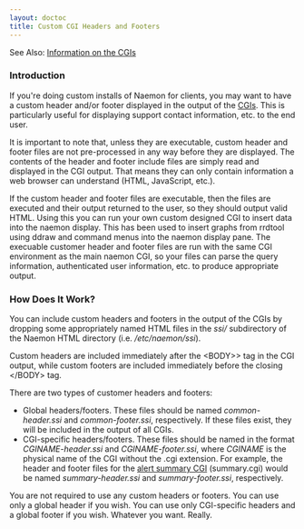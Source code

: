 ```yaml
---
layout: doctoc
title: Custom CGI Headers and Footers
---
```


<span class="glyphicon glyphicon-arrow-right"></span> See Also: <a href="cgis.html">Information on the CGIs</a>

### Introduction

If you're doing custom installs of Naemon for clients, you may want to have a custom header and/or footer displayed
in the output of the <a href="cgis.html">CGIs</a>. This is particularly useful for displaying support contact information, etc. to the end user.

It is important to note that, unless they are executable, custom header and footer files are not pre-processed
in any way before they are displayed. The contents of the header and footer include files are simply read and
displayed in the CGI output. That means they can only contain information a web browser can understand (HTML, JavaScript, etc.).

If the custom header and footer files are executable, then the files are executed and their output returned to
the user, so they should output valid HTML. Using this you can run your own custom designed CGI to insert data
into the naemon display. This has been used to insert graphs from rrdtool using ddraw and command menus into
the naemon display pane. The execuable customer header and footer files are run with the same CGI environment
as the main naemon CGI, so your files can parse the query information, authenticated user information, etc. to
produce appropriate output.

### How Does It Work?

You can include custom headers and footers in the output of the CGIs by dropping some appropriately named
HTML files in the *ssi/* subdirectory of the Naemon HTML directory (i.e. */etc/naemon/ssi*).

Custom headers are included immediately after the &lt;BODY&gt;> tag in the CGI output, while custom footers
are included immediately before the closing &lt;/BODY&gt; tag.

There are two types of customer headers and footers:

* Global headers/footers.  These files should be named *common-header.ssi* and *common-footer.ssi*, respectively.  If these files exist, they will be included in the output of all CGIs.
* CGI-specific headers/footers.  These files should be named in the format *CGINAME-header.ssi* and *CGINAME-footer.ssi*, where *CGINAME* is the physical name of the CGI without the .cgi extension.  For example, the header and footer files for the <a href="cgis.html#summary_cgi">alert summary CGI</a> (summary.cgi) would be named *summary-header.ssi* and *summary-footer.ssi*, respectively.

You are not required to use any custom headers or footers. You can use only a global header if you wish.
You can use only CGI-specific headers and a global footer if you wish.  Whatever you want. Really.
